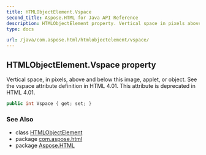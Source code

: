 ```yaml
---
title: HTMLObjectElement.Vspace
second_title: Aspose.HTML for Java API Reference
description: HTMLObjectElement property. Vertical space in pixels above and below this image applet or object. See the vspace attribute definition in HTML 4.01. This attribute is deprecated in HTML 4.01
type: docs

url: /java/com.aspose.html/htmlobjectelement/vspace/
---
```

## HTMLObjectElement.Vspace property

Vertical space, in pixels, above and below this image, applet, or object. See the vspace attribute definition in HTML 4.01. This attribute is deprecated in HTML 4.01.

```java
public int Vspace { get; set; }
```

### See Also

* class [HTMLObjectElement](../)
* package [com.aspose.html](../../../com.aspose.html/)
* package [Aspose.HTML](../../../)

